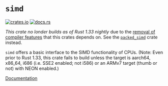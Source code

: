 # `simd`

[![crates.io](https://img.shields.io/crates/v/simd.svg)](https://crates.io/crates/simd)
[![docs.rs](https://docs.rs/simd/badge.svg)](https://docs.rs/simd)

_This crate no londer builds as of Rust 1.33 nightly_ due to the [removal of compiler features](https://github.com/rust-lang/rust/pull/57416) that this crates depends on. See the [`packed_simd`](https://crates.io/crates/packed_simd) crate instead.

`simd` offers a basic interface to the SIMD functionality of CPUs. (Note: Even prior to Rust 1.33, this crate fails to build unless the target is aarch64, x86_64, i686 (i.e. SSE2 enabled; not i586) or an ARMv7 target (thumb or not) with NEON enabled.)

[Documentation](https://docs.rs/simd)
